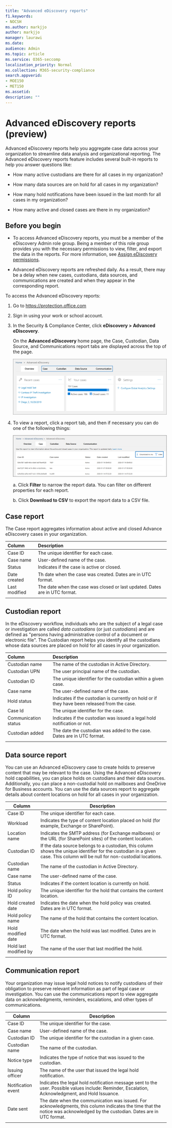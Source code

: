 ```yaml
---
title: "Advanced eDiscovery reports"
f1.keywords:
- NOCSH
ms.author: markjjo
author: markjjo
manager: laurawi
ms.date: 
audience: Admin
ms.topic: article
ms.service: O365-seccomp
localization_priority: Normal
ms.collection: M365-security-compliance 
search.appverid: 
- MOE150
- MET150
ms.assetid:  
description: ""
---
```


# Advanced eDiscovery reports (preview)

Advanced eDiscovery reports help you aggregate case data across your organization to streamline data analysis and organizational reporting. The Advanced eDiscovery reports feature includes several built-in reports to help you answer questions like:

- How many active custodians are there for all cases in my organization?

- How many data sources are on hold for all cases in my organization?

- How many hold notifications have been issued in the last month for all cases in my organization?

- How many active and closed cases are there in my organization?

## Before you begin

- To access Advanced eDiscovery reports, you must be a member of the eDiscovery Admin role group. Being a member of this role group provides you with the necessary permissions to view, filter, and export the data in the reports. For more information, see [Assign eDiscovery permissions](assign-ediscovery-permissions.md).

- Advanced eDiscovery reports are refreshed daily. As a result, there may be a delay when new cases, custodians, data sources, and communications are created and when they appear in the corresponding report.

To access the Advanced eDiscovery reports:

1. Go to https://protection.office.com
  
2. Sign in using your work or school account.
  
3. In the Security & Compliance Center, click **eDiscovery > Advanced eDiscovery**.
  
   On the **Advanced eDiscovery** home page, the Case, Custodian, Data Source, and Communications report tabs are displayed across the top of the page. 
  
   ![Advanced eDiscovery reports on the home page](../media/report-home.png)

5. To view a report, click a report tab, and then if necessary you can do one of the following things:

   ![You can filter or download report data](../media/AeDReportsFilterDownload.png)

   a. Click **Filter** to narrow the report data. You can filter on different properties for each report.
  
   b. Click **Download to CSV** to export the report data to a CSV file.

## Case report

The Case report aggregates information about active and closed Advance eDiscovery cases in your organization.

|Column        |Description|
|:-------------|:-------------|
|Case ID | The unique identifier for each case.| 
|Case name | User-defined name of the case.|
|Status | Indicates if the case is active or closed.|
|Date created |Th date when the case was created. Dates are in UTC format.|
|Last modified |The date when the case was closed or last updated. Dates are in UTC format.| 
|||

## Custodian report

In the eDiscovery workflow, individuals who are the subject of a legal case or investigation are called *data custodians* (or just *custodians*) and are defined as "persons having administrative control of a document or electronic file". The Custodian report helps you identify all the custodians whose data sources are placed on hold for all cases in your organization.

|Column         |Description|
|:-------------|:-------------|
|Custodian name| The name of the custodian in Active Directory.|
|Custodian UPN | The user principal name of the custodian.|
|Custodian ID | The unique identifier for the custodian within a given case. |
|Case name | The user-defined name of the case.|
|Hold status | Indicates if the custodian is currently on hold or if they have been released from the case.|
|Case Id | The unique identifier for the case.|
|Communication status |Indicates if the custodian was issued a legal hold notification or not. |
|Custodian added | The date the custodian was added to the case. Dates are in UTC format.|
|||

## Data source report

You can use an Advanced eDiscovery case to create holds to preserve content that may be relevant to the case. Using the Advanced eDiscovery hold capabilities, you can place holds on custodians and their data sources. Additionally, you can place a non-custodial hold on mailboxes and OneDrive for Business accounts. You can use the data sources report to aggregate details about content locations on hold for all cases in your organization.

|Column        |Description|
| -------------|-------------|
|Case ID |The unique identifier for each case. |
|Workload |Indicates the type of content location placed on hold (for example, Exchange or SharePoint).
|Location name |Indicates the SMTP address (for Exchange mailboxes) or the URL (for SharePoint sites) of the content location. | 
|Custodian ID |If the data source belongs to a custodian, this column shows the unique identifier for the custodian in a given case. This column will be null for non-custodial locations.|
|Custodian name |The name of the custodian in Active Directory.| 
|Case name |The user-defined name of the case.| 
|Status |Indicates if the content location is currently on hold. | 
|Hold policy ID |The unique identifier for the hold that contains the content location. | 
|Hold created date |Indicates the date when the hold policy was created. Dates are in UTC format. | 
|Hold policy name |The name of the hold that contains the content location. |
|Hold modified date |The date when the hold was last modified. Dates are in UTC format.| 
|Hold last modified by|The name of the user that last modified the hold.| 
|||

## Communication report

Your organization may issue legal hold notices to notify custodians of their obligation to preserve relevant information as part of legal case or investigation. You can use the communications report to view aggregate data on acknowledgments, reminders, escalations, and other types of communications.

|Column         |Description|
| -------------|-------------|
|Case ID | The unique identifier for the case.|
|Case name | User-defined name of the case.|
|Custodian ID |The unique identifier for the custodian in a given case.|
|Custodian name |The name of the custodian.|
|Notice type |Indicates the type of notice that was issued to the custodian.|
|Issuing officer |The name of the user that issued the legal hold notification.|
|Notification event|Indicates the legal hold notification message sent to the user. Possible values include: Reminder, Escalation, Acknowledgment, and Hold Issuance.|
|Date sent |The date when the communication was issued. For acknowledgments, this column indicates the time that the notice was acknowledged by the custodian. Dates are in UTC format.|
|||

